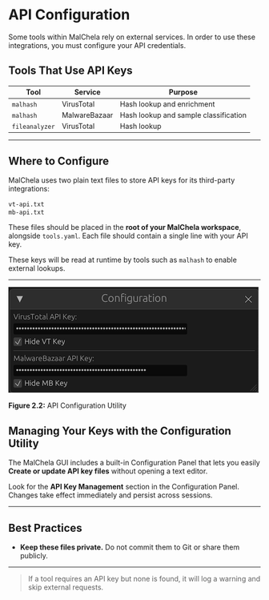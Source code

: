 # API Configuration

Some tools within MalChela rely on external services. In order to use these integrations, you must configure your API credentials.

## Tools That Use API Keys

| Tool          | Service        | Purpose                               |
|---------------|----------------|----------------------------------------|
| `malhash`     | VirusTotal     | Hash lookup and enrichment             |
| `malhash`     | MalwareBazaar  | Hash lookup and sample classification  |
| `fileanalyzer`| VirusTotal     | Hash lookup                             |

---

## Where to Configure

MalChela uses two plain text files to store API keys for its third-party integrations:

```
vt-api.txt
mb-api.txt
```

These files should be placed in the **root of your MalChela workspace**, alongside `tools.yaml`. Each file should contain a single line with your API key.

These keys will be read at runtime by tools such as `malhash` to enable external lookups.

---
![API Configuration Utility](../images/api_configuration.png)

**Figure 2.2:** API Configuration Utility

## Managing Your Keys with the Configuration Utility

The MalChela GUI includes a built-in Configuration Panel that lets you easily **Create or update API key files** without opening a text editor.

Look for the **API Key Management** section in the Configuration Panel. Changes take effect immediately and persist across sessions.

---

## Best Practices

- **Keep these files private.** Do not commit them to Git or share them publicly.

---

> If a tool requires an API key but none is found, it will log a warning and skip external requests.
